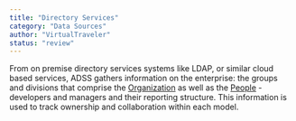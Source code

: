 ```yaml
---
title: "Directory Services"
category: "Data Sources"
author: "VirtualTraveler"
status: "review"
---
```


From on premise directory services systems like LDAP, or similar cloud based services, ADSS gathers information on the enterprise: the groups and divisions that comprise the [Organization]({{site.baseurl}}/glossary/#organization) as well as the [People]({{site.baseurl}}/glossary/#people) - developers and managers and their reporting structure. This information is used to track ownership and collaboration within each model. 